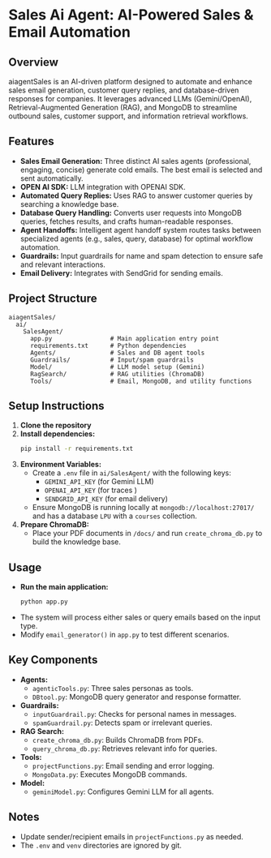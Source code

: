 # Sales Ai Agent: AI-Powered Sales & Email Automation

## Overview
aiagentSales is an AI-driven platform designed to automate and enhance sales email generation, customer query replies, and database-driven responses for companies. It leverages advanced LLMs (Gemini/OpenAI), Retrieval-Augmented Generation (RAG), and MongoDB to streamline outbound sales, customer support, and information retrieval workflows.

## Features
- **Sales Email Generation:** Three distinct AI sales agents (professional, engaging, concise) generate cold emails. The best email is selected and sent automatically.
- **OPEN AI SDK:** LLM integration with OPENAI SDK.
- **Automated Query Replies:** Uses RAG to answer customer queries by searching a knowledge base.
- **Database Query Handling:** Converts user requests into MongoDB queries, fetches results, and crafts human-readable responses.
- **Agent Handoffs:** Intelligent agent handoff system routes tasks between specialized agents (e.g., sales, query, database) for optimal workflow automation.
- **Guardrails:** Input guardrails for name and spam detection to ensure safe and relevant interactions.
- **Email Delivery:** Integrates with SendGrid for sending emails.

## Project Structure
```
aiagentSales/
  ai/
    SalesAgent/
      app.py                # Main application entry point
      requirements.txt      # Python dependencies
      Agents/               # Sales and DB agent tools
      Guardrails/           # Input/spam guardrails
      Model/                # LLM model setup (Gemini)
      RagSearch/            # RAG utilities (ChromaDB)
      Tools/                # Email, MongoDB, and utility functions
```

## Setup Instructions
1. **Clone the repository**
2. **Install dependencies:**
   ```bash
   pip install -r requirements.txt
   ```
3. **Environment Variables:**
   - Create a `.env` file in `ai/SalesAgent/` with the following keys:
     - `GEMINI_API_KEY` (for Gemini LLM)
     - `OPENAI_API_KEY` (for traces )
     - `SENDGRID_API_KEY` (for email delivery)
   - Ensure MongoDB is running locally at `mongodb://localhost:27017/` and has a database `LPU` with a `courses` collection.
4. **Prepare ChromaDB:**
   - Place your PDF documents in `/docs/` and run `create_chroma_db.py` to build the knowledge base.

## Usage
- **Run the main application:**
  ```bash
  python app.py
  ```
- The system will process either sales or query emails based on the input type.
- Modify `email_generator()` in `app.py` to test different scenarios.

## Key Components
- **Agents:**
  - `agenticTools.py`: Three sales personas as tools.
  - `DBtool.py`: MongoDB query generator and response formatter.
- **Guardrails:**
  - `inputGuardrail.py`: Checks for personal names in messages.
  - `spamGuardrail.py`: Detects spam or irrelevant queries.
- **RAG Search:**
  - `create_chroma_db.py`: Builds ChromaDB from PDFs.
  - `query_chroma_db.py`: Retrieves relevant info for queries.
- **Tools:**
  - `projectFunctions.py`: Email sending and error logging.
  - `MongoData.py`: Executes MongoDB commands.
- **Model:**
  - `geminiModel.py`: Configures Gemini LLM for all agents.

## Notes
- Update sender/recipient emails in `projectFunctions.py` as needed.
- The `.env` and `venv` directories are ignored by git.

